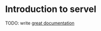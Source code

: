 # Introduction to servel

TODO: write [great documentation](http://jacobian.org/writing/great-documentation/what-to-write/)
